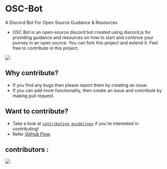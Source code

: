 # OSC-Bot
A Discord Bot For Open Source Guidance &amp; Resources

- OSC Bot is an open-source discord bot created using discord.js for providing guidance and resources on how to start and continue your journey in an open source. You can fork this project and extend it.
Feel free to contribute in this project.


<img src='https://hacktoberfest.com/_next/static/media/opengraph.da6e44c0.png'/>

## Why contribute?
- If you find any bugs then please report them by creating an issue. 
- If you can add more functionality, then create an issue and contribute by making pull request.
 
## Want to contribute?
- Take a look at [`contributing guidelines`](CONTRIBUTING.md) if you're interested in contributing!
- Refer [GitHub Flow](https://guides.github.com/introduction/flow).

## contributors : 

<a href="https://github.com/Arun9739/Paryatana/graphs/contributors">
  <img src="https://contrib.rocks/image?repo=1tsak/OSC-Bot"/>
</a>
